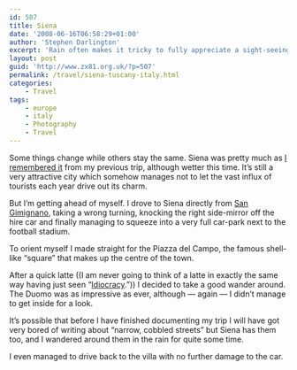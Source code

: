 ```yaml
---
id: 507
title: Siena
date: '2008-06-16T06:58:29+01:00'
author: 'Stephen Darlington'
excerpt: 'Rain often makes it tricky to fully appreciate a sight-seeing trip. Still, Siena has enough charm to shine through the gloom.'
layout: post
guid: 'http://www.zx81.org.uk/?p=507'
permalink: /travel/siena-tuscany-italy.html
categories:
    - Travel
tags:
    - europe
    - italy
    - Photography
    - Travel
---
```


Some things change while others stay the same. Siena was pretty much as [I remembered it](/travel/italy2.html) from my previous trip, although wetter this time. It’s still a very attractive city which somehow manages not to let the vast influx of tourists each year drive out its charm.

But I’m getting ahead of myself. I drove to Siena directly from [San Gimignano](/travel/san-gimignano-tuscany-italy.html), taking a wrong turning, knocking the right side-mirror off the hire car and finally managing to squeeze into a very full car-park next to the football stadium.

To orient myself I made straight for the Piazza del Campo, the famous shell-like “square” that makes up the centre of the town.

After a quick latte ((I am never going to think of a latte in exactly the same way having just seen “[Idiocracy](http://uk.imdb.com/title/tt0387808/).”)) I decided to take a good wander around. The Duomo was as impressive as ever, although — again — I didn’t manage to get inside for a look.

It’s possible that before I have finished documenting my trip I will have got very bored of writing about “narrow, cobbled streets” but Siena has them too, and I wandered around them in the rain for quite some time.

I even managed to drive back to the villa with no further damage to the car.